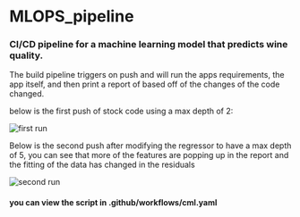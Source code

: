 # MLOPS_pipeline

### CI/CD pipeline for a machine learning model that predicts wine quality.  

The build pipeline triggers on push and will run the apps requirements, the app itself, and then print a report of based off of the changes of the code changed.

below is the first push of stock code using a max depth of 2: 

![first run](https://user-images.githubusercontent.com/45861790/132251633-e464fdbb-1b34-4eb9-9fc0-9d6249e849ea.png)  

Below is the second push after modifying the regressor to have a max depth of 5, you can see that more of the features are popping up in the report and the fitting of the data has changed in the residuals

![second run](https://user-images.githubusercontent.com/45861790/132251631-a6213b83-bdf8-4c9c-bcc7-43a06ec7fa68.png)


#### you can view the script in .github/workflows/cml.yaml
